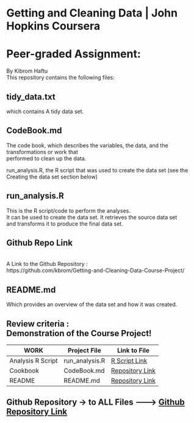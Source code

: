 # Getting and Cleaning Data |  John Hopkins  Coursera <br />
# Peer-graded Assignment: 
By Kibrom Haftu  <br />
This repository contains the following files:
<br />


## tidy_data.txt
 which contains A tidy data set.
 
 ## CodeBook.md
The code book, which describes the variables, the data, and the transformations or work that <br /> performed to clean up the data.

run_analysis.R, the R script that was used to create the data set (see the Creating the data set section below)
## run_analysis.R
 This is the R script/code to perform the  analyses. <br />
It can be used to create the data set. It retrieves the source data set <br />  and transforms it to produce the final data set.
## Github Repo Link   
<br />
A Link to the Github Repository :<br />
https://github.com/kbrom/Getting-and-Cleaning-Data-Course-Project/

## README.md
Which provides an overview of the data set and how it was created. 

## Review criteria : <br /> Demonstration of the Course Project!


WORK |Project File | Link to File
--- | --- | ---
Analysis R Script |  run_analysis.R |  [R Script Link](https://github.com/kbrom/Getting-and-Cleaning-Data-Course-Project/run_analysis.R "run_analysis.R")
Cookbook | CodeBook.md |  [Repository Link](https://github.com/kbrom/Getting-and-Cleaning-Data-Course-Project/CodeBook.md "CodeBook.md")
README | README.md |  [Repository Link](https://github.com/kbrom/Getting-and-Cleaning-Data-Course-Project/README.md "README.md")


  ## Github Repository -> to ALL Files --->  [Github Repository Link](https://github.com/kbrom/Getting-and-Cleaning-Data-Course-Project/ "Please follow this link to go to Repo")
